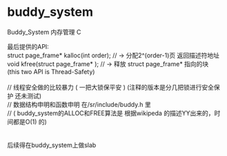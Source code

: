 # buddy_system
Buddy_System 内存管理 C

最后提供的API: <br/>
struct page_frame* kalloc(int order);         // -> 分配2^(order-1)页 返回描述符地址  <br/>
void  kfree(struct page_frame* );             //  -> 释放 struct page_frame* 指向的块  <br/>
(this two API is Thread-Safety)  <br/>
 <br/>
// 线程安全做的比较暴力 ( 一把大锁保平安 ) (注释的版本是分几把锁进行安全保护  还未测试) <br/>
// 数据结构申明和函数申明 在/sr/include/buddy.h 里 <br/>
// ( buddy_system的ALLOC和FREE算法是 根据wikipeda 的描述YY出来的，时间都是O(1) 的) <br/>
 <br/>
 <br/>
后续得在buddy_system上做slab <br/>
